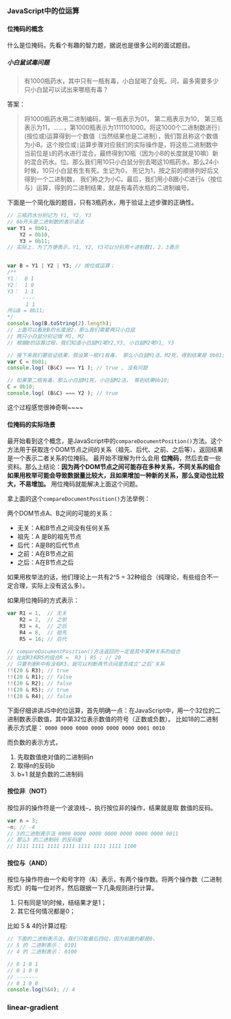 ### JavaScript中的位运算

#### 位掩码的概念
什么是位掩码，先看个有趣的智力题，据说也是很多公司的面试题目。
##### 小白鼠试毒问题
> 有1000瓶药水，其中只有一瓶有毒，小白鼠喝了会死。问，最多需要多少只小白鼠可以试出来哪瓶有毒？

答案：
> 将1000瓶药水用二进制编码，第一瓶表示为01， 第二瓶表示为10， 第三瓶表示为11，......，第1000瓶表示为1111101000。将这1000个二进制数进行`|`(按位或)运算得到一个数值（当然结果也是二进制），我们暂且称这个数值为小B。这个按位或`|`运算步骤对应我们的实际操作是，将这些二进制数中当前位是`1`的药水进行混合，最终得到10瓶（因为小B的长度就是10嘛）新的混合药水。位。那么我们用10只小白鼠分别去喝这10瓶药水。那么24小时候，10只小白鼠有生有死。生记为0， 死记为1，按之前的顺排列好后又得到一个二进制数， 我们称之为小C。最后，我们用小B跟小C进行`&`（按位与）运算，得到的二进制结果，就是有毒药水瓶的二进制编号。

下面是一个简化版的题目，只有3瓶药水，用于验证上述步骤的正确性。
``` javascript 
// 三瓶药水分别记为 Y1, Y2, Y3
// 0b开头是二进制数的表示语法
var Y1 = 0b01,
    Y2 = 0b10,
    Y3 = 0b11;
// 实际上，为了方便表示，Y1, Y2, Y3可以分别用十进制数1，2，3表示


var B = Y1 | Y2 | Y3; // 按位或运算；
/**
Y1：  0 1
Y2：  1 0
Y3：  1 1
     ----
      1 1
所以B = 0b11;
*/
console.log(B.toString(2).length);
// 上面可以看到B的长度是2，那么我们需要两只小白鼠
// 两只小白鼠分别记做 M1, M2
// 根据B的运算过程，我们知道小白鼠M1喝Y2,Y3, 小白鼠M2喝Y1, Y3

// 接下来我们要验证结果，假设第一瓶Y1有毒， 那么小白鼠M1活，M2死，得到结果是 0b01; 
var C = 0b01;
console.log( (B&C) === Y1 ); // true , 没有问题

// 如果第二瓶有毒，那么小白鼠M1死，小白鼠M2活， 等到结果0b10;
C = 0b10;
console.log( (B&C) === Y2 ); // true 
```
这个过程感觉很神奇啊~~~~

#### 位掩码的实际场景
最开始看到这个概念，是JavaScript中的`compareDocumentPosition()`方法。这个方法用于获取连个DOM节点之间的关系（祖先、后代、之前、之后等）。返回结果是一个表示二者关系的位掩码。
最开始不理解为什么会用 **位掩码**，然后去查一些资料。那么上结论：**因为两个DOM节点之间可能存在多种关系，不同关系的组合如果用枚举可能会导致数据量比较大，且如果增加一种新的关系，那么变动也比较大，不易增加。** 用位掩码就能解决上面这个问题。

拿上面的这个`compareDocumentPosition()`方法举例：

两个DOM节点A、B之间的可能的关系：

- 无关：A和B节点之间没有任何关系
- 祖先：A 是B的祖先节点
- 后代：A是B的后代节点
- 之前：A在B节点之前
- 之后：A在B节点之后

如果用枚举法的话，他们理论上一共有2^5 = 32种组合（纯理论，有些组合不一定合理，实际上没有这么多）。

如果用位掩码的方式表示：
``` javascript
var R1 = 1,  // 无关
    R2 = 2,  // 之前
    R3 = 4,  // 之后
    R4 = 8,  // 祖先
    R5 = 16; // 后代

// compareDocumentPosition()方法返回的一定是其中某种关系的组合
// 比如R3和R5的组合R =  R3 | R5 ; // 20
// 只要判断R中有没有R3，就可以判断两节点间是否成立‘之后’关系
!!(20 & R3); // true
!!(20 & R1); // false
!!(20 & R2); // false
!!(20 & R5); // true
!!(20 & R4); // false
```


下面仔细讲讲JS中的位运算，首先明确一点：在JavaScript中，用一个32位的二进制数表示数值，其中第32位表示数值的符号（正数或负数）。
比如18的二进制表示方式是：
`0000 0000 0000 0000 0000 0000 0001 0010`

而负数的表示方式，
1. 先取数值绝对值的二进制码n
2. 取得n的反码b
3. b+1 就是负数的二进制码

#### 按位非（NOT）
按位非的操作符是一个波浪线`~`，执行按位非的操作，结果就是取 数值的反码。
``` javascript
var n = 3;
~n; // -4
// 3的二进制表示法 0000 0000 0000 0000 0000 0000 0000 0011
// 那么3 的二进制码 的反码是
// 1111 1111 1111 1111 1111 1111 1111 1100
```

#### 按位与（AND）
按位与操作符由一个和号字符（&）表示，有两个操作数。将两个操作数（二进制形式）的每一位对齐，然后跟据一下几条规则进行计算。
1. 只有同是1的时候，结结果才是1；
2. 其它任何情况都是0；

比如 5 & 4的计算过程:

``` javascript
// 下面的二进制表示法，我们只取最后四位，因为前面的都是0，
// 5 的 二进制表示： 0101
// 4 的 二进制表示： 0100

// 0 1 0 1
// 0 1 0 0
// -------
// 0 1 0 0
console.log(5&4); // 4
```

#### 


### linear-gradient